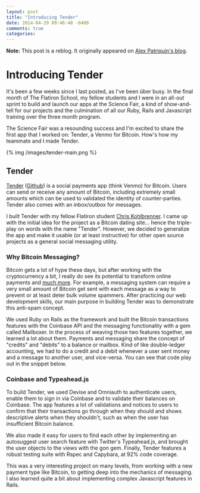```yaml
---
layout: post
title: "Introducing Tender"
date: 2014-04-29 09:46:48 -0400
comments: true
categories: 
---
```

<strong>Note:</strong> This post is a reblog. It originally appeared on <a href="http://squarecraft.co/blog/introducing-tender">Alex Patriquin's blog</a>.

<!--more-->

<h1>Introducing Tender</a></h1>
It's been a few weeks since I last posted, as I've been über busy. In the final month of The Flatiron School, my fellow students and I were in an all-out sprint to build and launch our apps at the Science Fair, a kind of show-and-tell for our projects and the culmination of all our Ruby, Rails and Javascript training over the three month program.

The Science Fair was a resounding success and I'm excited to share the first app that I worked on: Tender, a Venmo for Bitcoin. How's how my teammate and I made Tender.

{% img /images/tender-main.png %}

<h2>Tender</h2><a href="http://www.tendermessenger.com/">Tender</a> (<a href="https://github.com/alexpatriquin/BitcoinMessenger">Github</a>) is a social payments app (think Venmo) for Bitcoin. Users can send or receive any amount of Bitcoin, including extremely small amounts which can be used to validated the identity of counter-parties. Tender also comes with an inbox/outbox for messages.

I built Tender with my fellow Flatiron student <a href="https://twitter.com/CKohlbrenner">Chris Kohlbrenner</a>. I came up with the initial idea for the project as a Bitcoin dating site... hence the triple-play on words with the name "Tender". However, we decided to generalize the app and make it usable (or at least instructive) for other open source projects as a general social messaging utility. </p><h3>Why Bitcoin Messaging?</h3><p>Bitcoin gets a lot of hype these days, but after working with the cryptocurrency a bit, I really do see its potential to transform online payments and <a target="_blank" data-cke-saved-href="http://blog.pmarca.com/2014/01/22/why-bitcoin-matters/" href="http://blog.pmarca.com/2014/01/22/why-bitcoin-matters/">much more</a>. For example, a messaging system can require a very small amount of Bitcoin get sent with each message as a way to prevent or at least deter bulk volume spammers. After practicing our web development skills, our main purpose in building Tender was to demonstrate this anti-spam concept.

We used Ruby on Rails as the framework and built the Bitcoin transactions features with the Coinbase API and the messaging functionality with a gem called Mailboxer. In the process of weaving those two features together, we learned a lot about them. Payments and messaging share the concept of "credits" and "debits" to a balance or mailbox. Kind of like double-ledger accounting, we had to do a credit and a debit whenever a user sent money and a message to another user, and vice-versa. You can see that code play out in the snippet below.

<script src="https://gist.github.com/alexpatriquin/10937359.js"></script>

<h3>Coinbase and Typeahead.js</h3>
To build Tender, we used Devise and Omniauth to authenticate users, enable them to sign in via Coinbase and to validate their balances on Coinbase. The app features a lot of validations and notices to users to confirm that their transactions go through when they should and shows descriptive alerts when they shouldn't, such as when the user has insufficient Bitcoin balance.

We also made it easy for users to find each other by implementing an autosuggest user search feature with Twitter's Typeahead.js, and brought the user objects to the views with the gon gem. Finally, Tender features a robust testing suite with Rspec and Capybara, at 92% code coverage.

This was a very interesting project on many levels, from working with a new payment type like Bitcoin, to getting deep into the mechanics of messaging. I also learned quite a bit about implementing complex Javascript features in Rails.